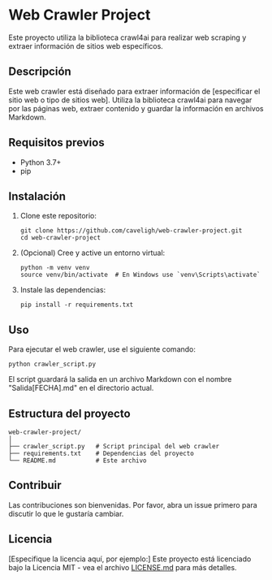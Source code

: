 # Web Crawler Project

Este proyecto utiliza la biblioteca crawl4ai para realizar web scraping y extraer información de sitios web específicos.

## Descripción

Este web crawler está diseñado para extraer información de [especificar el sitio web o tipo de sitios web]. Utiliza la biblioteca crawl4ai para navegar por las páginas web, extraer contenido y guardar la información en archivos Markdown.

## Requisitos previos

- Python 3.7+
- pip

## Instalación

1. Clone este repositorio:
   ```
   git clone https://github.com/caveligh/web-crawler-project.git
   cd web-crawler-project
   ```

2. (Opcional) Cree y active un entorno virtual:
   ```
   python -m venv venv
   source venv/bin/activate  # En Windows use `venv\Scripts\activate`
   ```

3. Instale las dependencias:
   ```
   pip install -r requirements.txt
   ```

## Uso

Para ejecutar el web crawler, use el siguiente comando:

```
python crawler_script.py
```

El script guardará la salida en un archivo Markdown con el nombre "Salida[FECHA].md" en el directorio actual.

## Estructura del proyecto

```
web-crawler-project/
│
├── crawler_script.py   # Script principal del web crawler
├── requirements.txt    # Dependencias del proyecto
└── README.md           # Este archivo
```

## Contribuir

Las contribuciones son bienvenidas. Por favor, abra un issue primero para discutir lo que le gustaría cambiar.

## Licencia

[Especifique la licencia aquí, por ejemplo:]
Este proyecto está licenciado bajo la Licencia MIT - vea el archivo [LICENSE.md](LICENSE.md) para más detalles.
